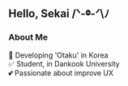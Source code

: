 ## Hello, Sekai /ᐠ-ⱉ-ᐟ\ﾉ

### About Me

🚀 Developing 'Otaku' in Korea </br>
✅ Student, in Dankook University </br>
💕 Passionate about improve UX </br>
